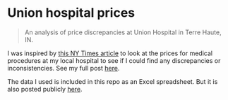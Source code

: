 # Union hospital prices

> An analysis of price discrepancies at Union Hospital in Terre Haute, IN.

I was inspired by [this NY Times article](https://www.nytimes.com/interactive/2021/08/22/upshot/hospital-prices.html) to look at the prices for medical procedures at my local hospital to see if I could find any discrepancies or inconsistencies. See my full post [here](https://alanjern.github.io/post/can-you-save-money-at-union-hospital-by-not-using-insurance/).

The data I used is included in this repo as an Excel spreadsheet. But it is also posted publicly [here](https://www.myunionhealth.org/patients-and-visitors/for-patients/billing-and-insurance/online-estimate/).
